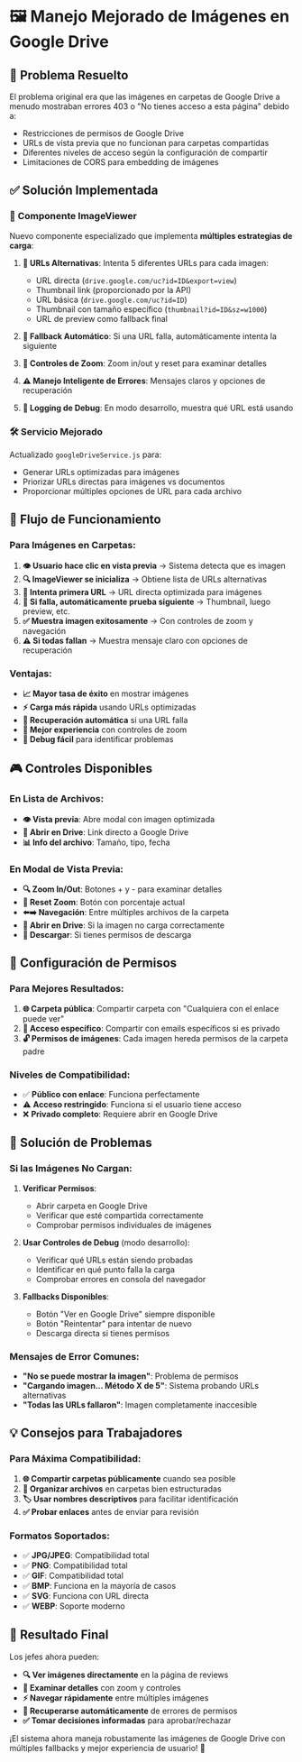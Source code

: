 # 🖼️ Manejo Mejorado de Imágenes en Google Drive

## 🎯 Problema Resuelto

El problema original era que las imágenes en carpetas de Google Drive a menudo mostraban errores 403 o "No tienes acceso a esta página" debido a:

- Restricciones de permisos de Google Drive
- URLs de vista previa que no funcionan para carpetas compartidas
- Diferentes niveles de acceso según la configuración de compartir
- Limitaciones de CORS para embedding de imágenes

## ✅ Solución Implementada

### 🔧 **Componente ImageViewer**
Nuevo componente especializado que implementa **múltiples estrategias de carga**:

1. **🔗 URLs Alternativas**: Intenta 5 diferentes URLs para cada imagen:
   - URL directa (`drive.google.com/uc?id=ID&export=view`)
   - Thumbnail link (proporcionado por la API)
   - URL básica (`drive.google.com/uc?id=ID`)
   - Thumbnail con tamaño específico (`thumbnail?id=ID&sz=w1000`)
   - URL de preview como fallback final

2. **🔄 Fallback Automático**: Si una URL falla, automáticamente intenta la siguiente
3. **🎨 Controles de Zoom**: Zoom in/out y reset para examinar detalles
4. **⚠️ Manejo Inteligente de Errores**: Mensajes claros y opciones de recuperación
5. **🐛 Logging de Debug**: En modo desarrollo, muestra qué URL está usando

### 🛠️ **Servicio Mejorado**
Actualizado `googleDriveService.js` para:
- Generar URLs optimizadas para imágenes
- Priorizar URLs directas para imágenes vs documentos
- Proporcionar múltiples opciones de URL para cada archivo

## 🚀 Flujo de Funcionamiento

### Para Imágenes en Carpetas:
1. **👁️ Usuario hace clic en vista previa** → Sistema detecta que es imagen
2. **🔍 ImageViewer se inicializa** → Obtiene lista de URLs alternativas
3. **🎯 Intenta primera URL** → URL directa optimizada para imágenes
4. **🔄 Si falla, automáticamente prueba siguiente** → Thumbnail, luego preview, etc.
5. **✅ Muestra imagen exitosamente** → Con controles de zoom y navegación
6. **⚠️ Si todas fallan** → Muestra mensaje claro con opciones de recuperación

### Ventajas:
- **📈 Mayor tasa de éxito** en mostrar imágenes
- **⚡ Carga más rápida** usando URLs optimizadas
- **🔄 Recuperación automática** si una URL falla
- **🎨 Mejor experiencia** con controles de zoom
- **🐛 Debug fácil** para identificar problemas

## 🎮 Controles Disponibles

### En Lista de Archivos:
- **👁️ Vista previa**: Abre modal con imagen optimizada
- **🔗 Abrir en Drive**: Link directo a Google Drive
- **📊 Info del archivo**: Tamaño, tipo, fecha

### En Modal de Vista Previa:
- **🔍 Zoom In/Out**: Botones + y - para examinar detalles  
- **🎯 Reset Zoom**: Botón con porcentaje actual
- **⬅️➡️ Navegación**: Entre múltiples archivos de la carpeta
- **🔗 Abrir en Drive**: Si la imagen no carga correctamente
- **💾 Descargar**: Si tienes permisos de descarga

## 🔧 Configuración de Permisos

### Para Mejores Resultados:
1. **🌐 Carpeta pública**: Compartir carpeta con "Cualquiera con el enlace puede ver"
2. **👥 Acceso específico**: Compartir con emails específicos si es privado  
3. **🔓 Permisos de imágenes**: Cada imagen hereda permisos de la carpeta padre

### Niveles de Compatibilidad:
- ✅ **Público con enlace**: Funciona perfectamente
- ⚠️ **Acceso restringido**: Funciona si el usuario tiene acceso
- ❌ **Privado completo**: Requiere abrir en Google Drive

## 🐛 Solución de Problemas

### Si las Imágenes No Cargan:

1. **Verificar Permisos**:
   - Abrir carpeta en Google Drive
   - Verificar que esté compartida correctamente
   - Comprobar permisos individuales de imágenes

2. **Usar Controles de Debug** (modo desarrollo):
   - Verificar qué URLs están siendo probadas
   - Identificar en qué punto falla la carga
   - Comprobar errores en consola del navegador

3. **Fallbacks Disponibles**:
   - Botón "Ver en Google Drive" siempre disponible
   - Botón "Reintentar" para intentar de nuevo
   - Descarga directa si tienes permisos

### Mensajes de Error Comunes:

- **"No se puede mostrar la imagen"**: Problema de permisos
- **"Cargando imagen... Método X de 5"**: Sistema probando URLs alternativas
- **"Todas las URLs fallaron"**: Imagen completamente inaccesible

## 💡 Consejos para Trabajadores

### Para Máxima Compatibilidad:
1. **🌐 Compartir carpetas públicamente** cuando sea posible
2. **📁 Organizar archivos** en carpetas bien estructuradas  
3. **🏷️ Usar nombres descriptivos** para facilitar identificación
4. **✅ Probar enlaces** antes de enviar para revisión

### Formatos Soportados:
- ✅ **JPG/JPEG**: Compatibilidad total
- ✅ **PNG**: Compatibilidad total  
- ✅ **GIF**: Compatibilidad total
- ✅ **BMP**: Funciona en la mayoría de casos
- ✅ **SVG**: Funciona con URL directa
- ✅ **WEBP**: Soporte moderno

## 🎉 Resultado Final

Los jefes ahora pueden:
- **🔍 Ver imágenes directamente** en la página de reviews
- **🎨 Examinar detalles** con zoom y controles
- **⚡ Navegar rápidamente** entre múltiples imágenes  
- **🔄 Recuperarse automáticamente** de errores de permisos
- **✅ Tomar decisiones informadas** para aprobar/rechazar

¡El sistema ahora maneja robustamente las imágenes de Google Drive con múltiples fallbacks y mejor experiencia de usuario! 🚀
